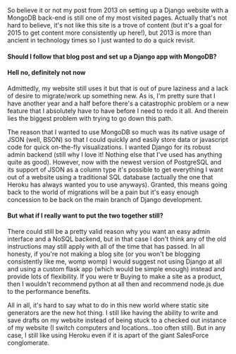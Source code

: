 <!-- 
.. title: Django and MongoDB in 2015
.. slug: django-and-mongodb-in-2015
.. date: 2015-01-02 09:46:17 UTC-05:00
.. tags: 
.. category: 
.. link: 
.. description: 
.. type: text
-->

<p>
So believe it or not my post from 2013 on setting up a Django website with a MongoDB back-end is still one of my most visited pages. Actually that's not hard to believe, it's not like this site is a trove of content (but it's a goal for 2015 to get content more consistently up here!), but 2013 is more than ancient in technology times so I just wanted to do a quick revisit.
</p>

<h4>Should I follow that blog post and set up a Django app with MongoDB?</h4>
<h4>Hell no, definitely not now</h4>

<!-- TEASER_END -->

<p>
Admittedly, my website still uses it but that is out of pure laziness and a lack of desire to migrate/work up something new. As is, I'm pretty sure that I have another year and a half before there's a catastrophic problem or a new feature that I absolutely have to have before I need to redo it all. And therein lies the biggest problem with trying to go down this path.
</p>

<p>
The reason that I wanted to use MongoDB so much was its native usage of JSON (well, BSON) so that I could quickly and easily store data or javascript code for quick on-the-fly visualizations. I wanted Django for its robust admin backend (still why I love it! Nothing else that I've used has anything quite as good). However, now with the newest version of PostgreSQL and its support of JSON as a column type it's possible to get everything I want out of a website using a traditional SQL database (actually the one that Heroku has always wanted you to use anyways). Granted, this means going back to the world of migrations will be a pain but it's easy enough concession to be back on the main branch of Django development.
</p>

<h4>But what if I really want to put the two together still?</h4>
<p>
There could still be a pretty valid reason why you want an easy admin interface and a NoSQL backend, but in that case I don't think any of the old instructions may still apply with all of the time that has passed. In all honesty, if you're not making a blog site (or you won't be blogging consistently like me, womp womp) I would suggest not using Django at all and using a custom flask app (which would be simple enough) instead and provide lots of flexibility. If you were tr Buying to make a site as a product, then I wouldn't recommend python at all then and recommend node.js due to the performance benefits. 
</p>

<p>
All in all, it's hard to say what to do in this new world where static site generators are the new hot thing. I still like having the ability to write and save drafts on my website instead of being stuck to a checked out instance of my website (I switch computers and locations...too often still). But in any case, I still like using Heroku even if it is apart of the giant SalesForce conglomerate.
</p>
